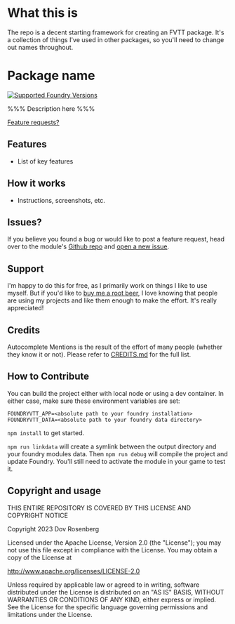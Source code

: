 # What this is
The repo is a decent starting framework for creating an FVTT package.  It's a collection of things I've used in other packages, so you'll need to change out names throughout.

# Package name

[![Supported Foundry Versions](https://img.shields.io/endpoint?url=https://foundryshields.com/version?url=https://github.com/dovrosenberg/fvtt-autocomplete-mentions/raw/master/static/module.json)](https://github.com/dovrosenberg/fvtt-autocomplete-mentions)

%%% Description here %%%

[Feature requests?](https://github.com/dovrosenberg/fvtt-autocomplete-mentions/issues/new/choose)

## Features
- List of key features


## How it works
- Instructions, screenshots, etc.

## Issues?

If you believe you found a bug or would like to post a feature request, head over to the module's [Github repo](https://github.com/dovrosenberg/fvtt-autocomplete-mentions) and [open a new issue](https://github.com/dovrosenberg/fvtt-autocomplete-mentions/issues/new/choose).

## Support

I'm happy to do this for free, as I primarily work on things I like to use myself.  But if you'd like to [buy me a root beer](https://ko-fi.com/phloro), I love knowing that people are using my projects and like them enough to make the effort. It's really appreciated!  

## Credits

Autocomplete Mentions is the result of the effort of many people (whether they know it or not). Please refer to [CREDITS.md](https://github.com/dovrosenberg/fvtt-autocomplete-mentions/blob/master/CREDITS.md) for the full list.


## How to Contribute
You can build the project either with local node or using a dev container.  In either case, make sure these environment variables are set:
```
FOUNDRYVTT_APP=<absolute path to your foundry installation>
FOUNDRYVTT_DATA=<absolute path to your foundry data directory>
```

`npm install` to get started.

`npm run linkdata` will create a symlink between the output directory and your foundry modules data.  Then `npm run debug` will compile the project and update Foundry.  You'll still need to activate the module in your game to test it.


## Copyright and usage
THIS ENTIRE REPOSITORY IS COVERED BY THIS LICENSE AND COPYRIGHT NOTICE

Copyright 2023 Dov Rosenberg

Licensed under the Apache License, Version 2.0 (the "License");
you may not use this file except in compliance with the License.
You may obtain a copy of the License at

  http://www.apache.org/licenses/LICENSE-2.0

Unless required by applicable law or agreed to in writing, software
distributed under the License is distributed on an "AS IS" BASIS,
WITHOUT WARRANTIES OR CONDITIONS OF ANY KIND, either express or implied.
See the License for the specific language governing permissions and
limitations under the License.
